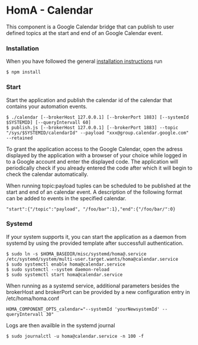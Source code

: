 # HomA - Calendar
This component is a Google Calendar bridge that can publish to user defined topics at the start and end of an Google Calendar event. 

### Installation
When you have followed the general [installation instructions](https://github.com/binarybucks/homA/wiki/Installation) run
```
$ npm install
```

### Start
Start the application and publish the calendar id of the calendar that contains your automation events.
``` 
$ ./calendar [--brokerHost 127.0.0.1] [--brokerPort 1883] [--systemId $SYSTEMID] [--queryIntervall 60]
$ publish.js [--brokerHost 127.0.0.1] [--brokerPort 1883] --topic "/sys/$SYSTEMID/calendarId" --payload "xxx@group.calendar.google.com" --retained
```

To grant the application access to the Google Calendar, open the adress displayed by the application with a browser of your choice while logged in to a Google account and enter the displayed code. The application will periodically check if you already entered the code after which it will begin to check the calendar automatically.  

When running topic:payload tuples can be scheduled to be published at the start and end of an calendar event. 
A description of the following format can be added to events in the specified calendar. 
```
"start":{"/topic":"payload", "/foo/bar":1},"end":{"/foo/bar/":0}
```

### Systemd
If your system supports it, you can start the application as a daemon from systemd by using the provided template after successfull authentication.
```none
$ sudo ln -s $HOMA_BASEDIR/misc/systemd/homa@.service /etc/systemd/system/multi-user.target.wants/homa@calendar.service
$ sudo systemctl enable homa@calendar.service
$ sudo systemctl --system daemon-reload
$ sudo systemctl start homa@calendar.service
```

When running as a systemd service, additional parameters besides the brokerHost and brokerPort can be provided by a new configuration entry in /etc/homa/homa.conf
```
HOMA_COMPONENT_OPTS_calendar="--systemId 'yourNewsystemId' --queryIntervall 30"
```

Logs are then availble in the systemd journal 
```
$ sudo journalctl -u homa@calendar.service -n 100 -f
```



